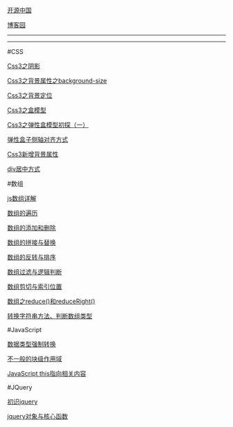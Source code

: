 
[开源中国](https://my.oschina.net/u/3953786)

[博客园](https://www.cnblogs.com/pandawind/)

---
---

#CSS

[Css3之阴影](http://c7.gg/aLHwf)

[Css3之背景属性之background-size](http://c7.gg/aLHwS)

[Css3之背景定位](https://my.oschina.net/u/3953786/blog/2245988)

[Css3之盒模型](http://c7.gg/aLHxf)

[Css3之弹性盒模型初探（一）](https://my.oschina.net/u/3953786/blog/2250630)

[弹性盒子侧轴对齐方式](http://www.cnblogs.com/pandawind/p/9871146.html)

[Css3新增背景属性](https://my.oschina.net/u/3953786/blog/2247046)


[div居中方式](https://www.cnblogs.com/pandawind/p/9844347.html)

#数组

[js数组详解](https://my.oschina.net/u/3953786/blog/2245833)

[数组的遍历](https://my.oschina.net/u/3953786/blog/2245841)

[数组的添加和删除](https://my.oschina.net/u/3953786/blog/2245845)

[数组的拼接与替换](https://my.oschina.net/u/3953786/blog/2247918)

[数组的反转与排序](https://my.oschina.net/u/3953786/blog/2247925)

[数组过滤与逻辑判断](https://my.oschina.net/u/3953786/blog/2249370)

[数组剪切与索引位置](https://my.oschina.net/u/3953786/blog/2249361)

[数组之reduce()和reduceRight()](https://my.oschina.net/u/3953786/blog/2251387)

[转换字符串方法、判断数组类型](https://my.oschina.net/u/3953786/blog/2251377)


#JavaScript

[数据类型强制转换](https://my.oschina.net/u/3953786/blog/2245970)

[不一般的块级作用域](https://my.oschina.net/u/3953786/blog/2247029)

[JavaScript this指向相关内容](https://my.oschina.net/u/3953786/blog/2245959)

#JQuery


[初识jquery](https://www.cnblogs.com/pandawind/p/9856203.html)

[jquery对象与核心函数](https://www.cnblogs.com/pandawind/p/9856303.html)
